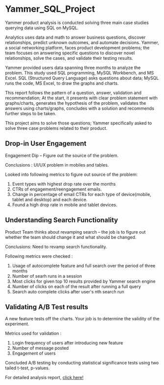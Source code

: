 # Yammer_SQL_Project

Yammer product analysis is conducted solving three main case studies querying data using SQL on MySQL.

Analytics uses data and math to answer business questions, discover relationships, predict unknown outcomes, and automate decisions. Yammer, a social networking platform, faces product development problems; the team focuses on answering specific questions to discover novel relationships, solve the cases, and validate their testing results.
    
Yammer provided users data spanning three months to analyze the problem. This study used SQL programming, MySQL Workbench, and MS Excel. SQL (Structured Query Language) asks questions about data; MySQL runs the code, MS Excel, to draw the graphs and charts.

This report follows the pattern of a question, answer, validation and recommendation; At the start, it presents with clear problem statement with graphs/charts, generates the hypothesis of the problem, validates the answers using charts/graphs, concludes with a solution and recommends further steps to be taken.     

This project aims to solve those questions; Yammer specifically asked to solve three case problems related to their product.

## Drop-in User Engagement
   Engagement Dip – Figure out the source of the problem.
   
   Conclusions : UI/UX problem in mobiles and tables.
   
   Looked into following metrics to figure out source of the problem:
   1. Event types with highest drop rate over the months
   2. CTRs of engagement/reengagement emails.
   3. Change in percentage of email CTRs for each type of device(mobile, tablet and desktop) and each device.
   4. Found a high drop rate in mobile and tablet devices.
   
## Understanding Search Functionality
   Product Team thinks about revamping search – the job is to figure out whether the team should change it and what should be changed.
   
   Conclusions: Need to revamp search functionality.
   
   Following metrics were checked :
   1. Usage of autocomplete feature and full search over the period of three  months
   2. Number of searh runs in a session
   3. Most clicks for given top 10 results provided by Yammer search engine
   4. Number of clicks on each of the result after running a full query
   5. Search auto complete clicks after user's nth search run
   
## Validating A/B Test results
   A new feature tests off the charts. Your job is to determine the validity of the experiment.
   
   Metrics used for validation :
   1. Login frequency of users after introducing new feature
   2. Number of message posted
   3. Engagement of users
   
   Concluded A/B testing by conducting statistical significance tests using two tailed t-test, p-values.
   
   
   
   
   For detailed analysis report, [click here!](https://github.com/alsatwar/Yammer_SQL_Project/blob/main/Project_Report/Yammer%20Project%20Report%20Final.pdf)
   
